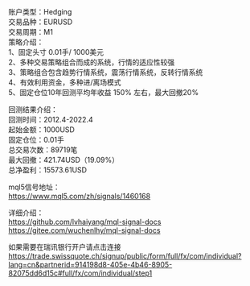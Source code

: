 账户类型：Hedging    
交易品种：EURUSD  
交易周期：M1  
策略介绍：  
1、固定头寸 0.01手/ 1000美元  
2、多种交易策略组合而成的系统，行情的适应性较强  
3、策略组合包含趋势行情系统，震荡行情系统，反转行情系统  
4、有效利用资金，多种进/离场模式  
5、固定仓位10年回测平均年收益 150% 左右，最大回撤20%  
  
回测结果介绍：  
回测时间：2012.4-2022.4  
起始金额：1000USD  
固定仓位：0.01手  
总交易次数：89719笔  
最大回撤：421.74USD（19.09%）  
总净盈利：15573.61USD  
  
mql5信号地址：  
https://www.mql5.com/zh/signals/1460168  
  
详细介绍：  
https://github.com/lvhaiyang/mql-signal-docs  
https://gitee.com/wuchenlhy/mql-signal-docs  
  
如果需要在瑞讯银行开户请点击连接  
https://trade.swissquote.ch/signup/public/form/full/fx/com/individual?lang=cn&partnerid=914198d8-405e-4b46-8905-82075dd6d15c#full/fx/com/individual/step1





